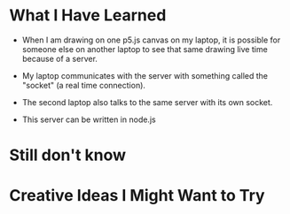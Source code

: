 # What I Have Learned
- When I am drawing on one p5.js canvas on my laptop, it is possible for someone else on another laptop to see that same drawing live time because of a server.

- My laptop communicates with the server with something called the "socket" (a real time connection).

- The second laptop also talks to the same server with its own socket.

- This server can be written in node.js


# Still don't know 


# Creative Ideas I Might Want to Try
